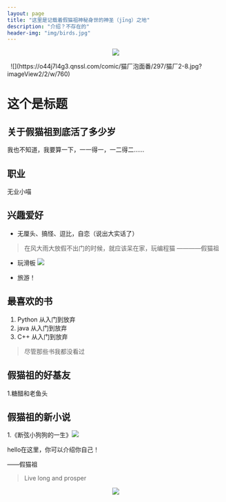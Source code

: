 ```yaml
---
layout: page
title: "这里是记载着假猫祖神秘身世的神圣（jīng）之地"
description: "介绍？不存在的"
header-img: "img/birds.jpg"
---
```


<center>
    <p><img src="https://timgsa.baidu.com/timg?image&quality=80&size=b9999_10000&sec=1509860055100&di=94737be380c453c16e4b06033671c765&imgtype=0&src=http%3A%2F%2Fimg2.ctoutiao.com%2Fuploads%2F2017%2F05%2F16%2F0639dfb80069678cfd405deb2d28a39d.jpg" align="center"></p>
  </center>
  
![](https://o44j7l4g3.qnssl.com/comic/猫厂泡面番/297/猫厂2-8.jpg?imageView2/2/w/760)


# 这个是标题

## 关于假猫祖到底活了多少岁
我也不知道，我要算一下，一一得一，一二得二……

## 职业
无业小喵

## 兴趣爱好
* 无厘头、搞怪、逗比，自恋（说出大实话了）
> 在风大雨大放假不出门的时候，就应该呆在家，玩编程猫 ————假猫祖

* 玩滑板
![](https://timgsa.baidu.com/timg?image&quality=80&size=b9999_10000&sec=1509861171092&di=d9f56df3293109787b4c9fb55ed99032&imgtype=0&src=http%3A%2F%2Fimages.vsuch.com%2Fhome%2Fupload%2Fbrand_topic%2FCR-c2CICsuH2IeR.jpg)

* 旅游！

## 最喜欢的书
1. Python 从入门到放弃
2. java 从入门到放弃
3. C++ 从入门到放弃
> 尽管那些书我都没看过

## 假猫祖的好基友
1.糖醋和老鱼头

## 假猫祖的新小说
1.《断弦小狗狗的一生》![](https://www.codemao.cn/wiki/novel/cover/4199)


hello在这里，你可以介绍你自己！

——假猫祖

> Live long and prosper

<center>
    <p><img src="http://dreamofbook.qiniudn.com/hacker.png" align="center"></p>
</center>
